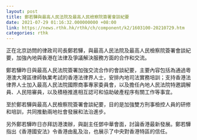 ```yaml
---
layout: post
title: 鄭若驊與最高人民法院及最高人民檢察院簽署會談紀要
date: 2021-07-29 01:16:32.000000000 +08:00
link: https://news.rthk.hk/rthk/ch/component/k2/1603100-20210729.htm
categories: rthk
---
```


正在北京訪問的律政司司長鄭若驊，與最高人民法院及最高人民檢察院簽署會談紀要，加強內地與香港在法律及爭議解決服務方面的合作和交流。

鄭若驊昨日與最高人民法院簽署加強交流合作的會談紀要，主要內容包括為通過粵港澳大灣區律師執業考試的香港法律界人士，安排內地司法實務培訓；支持香港法律界人士加入最高人民法院國際商事專家委員會，以及擔任內地人民法院特邀調解員、人民陪審員，以及積極推進相互認可和協助破產程序有關工作等事宜。

至於鄭若驊與最高人民檢察院簽署會談紀要，目的是加強雙方刑事檢控人員的研修和培訓，共同推動兩地社會發展和法治進步。

另外鄭若驊昨日亦拜訪港澳辦，與副主任鄧中華會面，討論香港最新發展。鄭若驊指出《香港國安法》令香港由亂及治，也展示了中央對香港特區的信任。

